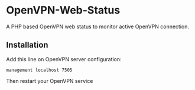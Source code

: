 # OpenVPN-Web-Status

A PHP based OpenVPN web status to monitor active OpenVPN connection.

## Installation

Add this line on OpenVPN server configuration:
```
management localhost 7505
```
Then restart your OpenVPN service
